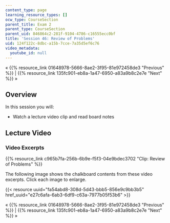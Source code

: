 ```yaml
---
content_type: page
learning_resource_types: []
ocw_type: CourseSection
parent_title: Exam 2
parent_type: CourseSection
parent_uid: 846864c2-281f-9104-4786-c16555ecc0bf
title: 'Session 46: Review of Problems'
uid: 124f122c-8dbc-a15b-7cce-7a35d5ef6c76
video_metadata:
  youtube_id: null
---
```


« {{% resource_link 01648978-5666-8ae2-3f95-81e972458de3 "Previous" %}} | {{% resource_link 135fc901-eb8a-1a47-6950-a83a9b8c2e7e "Next" %}} »

Overview
--------

In this session you will:

*   Watch a lecture video clip and read board notes

Lecture Video
-------------

### Video Excerpts

{{% resource_link c965b7fa-256b-6b9e-f5f3-04e9bdec3702 "Clip: Review of Problems" %}}

The following image shows the chalkboard contents from these video excerpts. Click each image to enlarge.

{{< resource uuid="fa54abd8-308d-5d43-bbb5-856e9c9bb3b5" href_uuid="e27c6afa-6ab3-6df9-c63a-7977b05f53b6" >}}

« {{% resource_link 01648978-5666-8ae2-3f95-81e972458de3 "Previous" %}} | {{% resource_link 135fc901-eb8a-1a47-6950-a83a9b8c2e7e "Next" %}} »